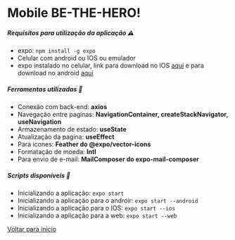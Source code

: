 # Mobile BE-THE-HERO!

##### Requisitos para utilização da aplicação :warning:

- expo: ```npm install -g expo```
- Celular com android ou IOS ou emulador
- expo instalado no celular, link para download no IOS [aqui](https://apps.apple.com/br/app/expo-client/id982107779) e para download no android [aqui](https://play.google.com/store/apps/details?id=host.exp.exponent&hl=pt_BR)

##### Ferramentas utilizadas :wrench:

- Conexão com back-end: **axios**
- Navegação entre paginas: **NavigationContainer, createStackNavigator, useNavigation**
- Armazenamento de estado: **useState**
- Atualização da pagina: **useEffect**
- Para icones: **Feather do @expo/vector-icons**
- Formatação de moeda: **Intl**
- Para envio de e-mail: **MailComposer do expo-mail-composer**


##### Scripts disponíveis :scroll:

- Inicializando a aplicação: ```expo start```
- Inicializando a aplicação para o androir: ```expo start --android```
- Inicializando a aplicação para o IOS: ```expo start --ios```
- Inicializando a aplicação para a web: ```expo start --web```

[Voltar para inicio](https://github.com/saleszera/Omnistack-11)
